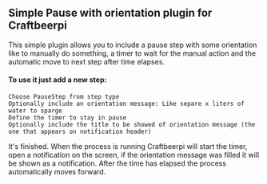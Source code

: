 ## Simple Pause with orientation plugin for Craftbeerpi

This simple plugin allows you to include a pause step with some orientation like to manually do something, a timer to wait for the manual action and the automatic move to next step after time elapses.

#### To use it just add a new step:
    Choose PauseStep from step type
    Optionally include an orientation message: Like separe x liters of water to sparge
    Define the timer to stay in pause
    Optionally include the title to be showed of orientation message (the one that appears on notification header)

It's finished.
When the process is running Craftbeerpi will start the timer, open a notification on the screen, if the orientation message was filled it will be shown as a notification.
After the time has elapsed the process automatically moves forward.
